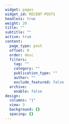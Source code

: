```yaml
---
widget: pages
widget_id: RECENT-POSTS
headless: true
weight: 20
title: ""
subtitle: ""
active: true
content:
  page_type: post
  offset: 0
  order: desc
  filters:
    tag: ""
    category: ""
    publication_type: ""
    author: ""
    exclude_featured: false
  archive:
    enable: false
design:
  columns: "1"
  view: 3
  background: {}
  spacing: {}
---
```

